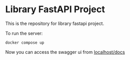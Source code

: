 # Library FastAPI Project

This is the repository for library fastapi project.


To run the server:
```
docker compose up
```

Now you can access the swagger ui from [localhost/docs]()
